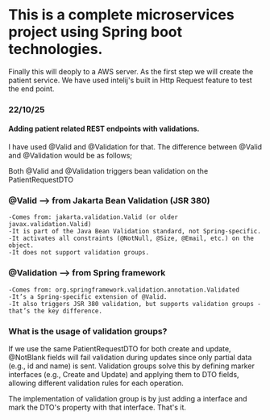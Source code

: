 # This is a complete microservices project using Spring boot technologies. 

Finally this will deoply to a AWS server.
As the first step we will create the patient service. 
We have used intelij's built in Http Request feature to test the end point. 

### 22/10/25
#### Adding patient related REST endpoints with validations. 
I have used @Valid and @Validation for that. 
The difference between @Valid and @Validation would be as follows;

Both @Valid and @Validation triggers bean validation on the PatientRequestDTO

### @Valid --> from Jakarta Bean Validation (JSR 380)
    -Comes from: jakarta.validation.Valid (or older javax.validation.Valid)
    -It is part of the Java Bean Validation standard, not Spring-specific.
    -It activates all constraints (@NotNull, @Size, @Email, etc.) on the object.
    -It does not support validation groups.
### @Validation --> from Spring framework
    -Comes from: org.springframework.validation.annotation.Validated
    -It’s a Spring-specific extension of @Valid.
    -It also triggers JSR 380 validation, but supports validation groups - that’s the key difference.

### What is the usage of validation groups?
If we use the same PatientRequestDTO for both create and update, @NotBlank fields will fail validation 
during updates since only partial data (e.g., id and name) is sent. 
Validation groups solve this by defining marker interfaces (e.g., Create and Update) and 
applying them to DTO fields, allowing different validation rules for each operation.

The implementation of validation group is by just adding a interface and mark the DTO's property with that interface. 
That's it. 

